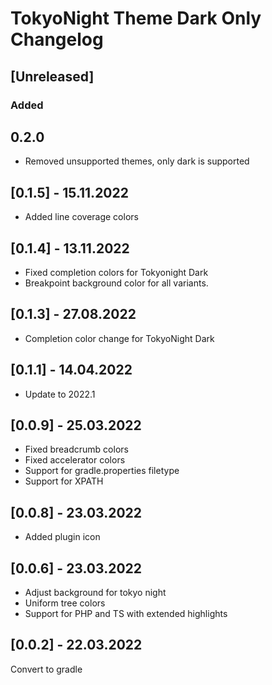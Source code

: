 <!-- Keep a Changelog guide -> https://keepachangelog.com -->

# TokyoNight Theme Dark Only Changelog

## [Unreleased]

### Added

## 0.2.0

- Removed unsupported themes, only dark is supported

## [0.1.5] - 15.11.2022

- Added line coverage colors

## [0.1.4] - 13.11.2022

- Fixed completion colors for Tokyonight Dark
- Breakpoint background color for all variants.

## [0.1.3] - 27.08.2022

- Completion color change for TokyoNight Dark

## [0.1.1] - 14.04.2022

- Update to 2022.1

## [0.0.9] - 25.03.2022

- Fixed breadcrumb colors
- Fixed accelerator colors
- Support for gradle.properties filetype
- Support for XPATH

## [0.0.8] - 23.03.2022

- Added plugin icon

## [0.0.6] - 23.03.2022

- Adjust background for tokyo night
- Uniform tree colors
- Support for PHP and TS with extended highlights

## [0.0.2] - 22.03.2022

Convert to gradle
